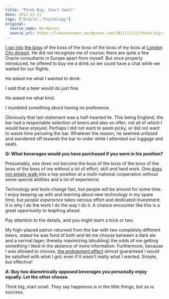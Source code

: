 ```yaml
---
title: "Think Big, Start Small"
date: 2011-11-21
tags: ["Oracle","Psychology"]
original:
  source_name: Wordpress
  source_url: https://lukasvermeer.wordpress.com/2011/11/21/think-big-start-small/
---
```


[I ran into](https://plus.google.com/106518479241050228896/posts/KUGBw4y3jtQ) [the boss](http://www.linkedin.com/pub/maurizio-bobbio/0/a29/715) of the boss of the boss of the boss of my boss at [London City Airport](http://www.londoncityairport.com/). He did not recognize me of course; there are quite a few Oracle consultants in Europe apart from myself. But once properly introduced, he offered to buy me a drink so we could have a chat while we waited for our flights.

He asked me what I wanted to drink.

I said that a beer would do just fine.

He asked me what kind.

I mumbled something about having no preference.

Obviously that last statement was a half-hearted lie. This being England, the bar had a respectable selection of beers and ales on offer; not all of which I would have enjoyed. Perhaps I did not want to seem picky, or did not want to waste time perusing the bar. Whatever the reason, he seemed unfazed and wandered off towards the bar to order while I attended our luggage and seats.

**Q: What beverages would you have purchased if you were in his position?**

Presumably, one does not become the boss of the boss of the boss of the boss of the boss of me without a lot of effort, skill and hard work. One [does not simply walk ](http://knowyourmeme.com/memes/one-does-not-simply-x-into-mordor)into a top-position at a multi-national cooperation without some special abilities and a lot of experience.

Technology and tools change fast, but people will be around for some time. I enjoy keeping up with and learning about new technology in my spare time, but _people experience_ takes serious effort and dedicated investment. It is why I do the work I do the way I do it. A chance encounter like this is a great opportunity to leapfrog ahead.

Pay attention to the details, and you might learn a trick or two.

My high-placed patron returned from the bar with two completely different beers, stated he was fond of both and let me choose between a dark ale and a normal lager; thereby maximizing (doubling) the odds of me getting something I liked in the absence of more information. Furthermore, because I was allowed to choose, [the endowment effect](http://en.wikipedia.org/wiki/Endowment_effect) almost guaranteed I would be satisfied with what I got; even if it wasn't really what I wanted. Simple, but effective!

**A: Buy two diametrically opposed beverages you personally enjoy equally. Let the other choose.**

Think big, start small. They say happiness is in the little things, but so is success.